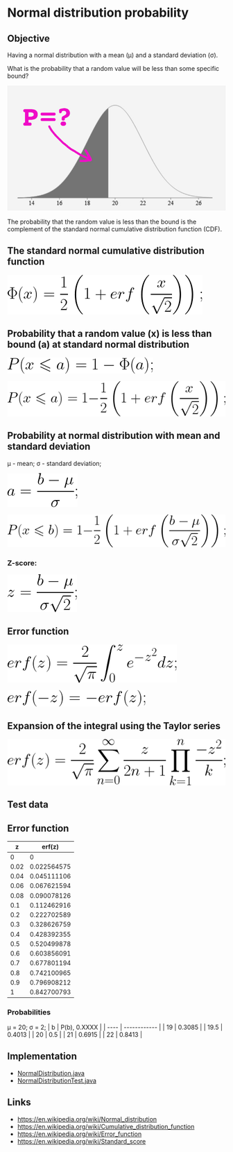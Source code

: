 # Normal distribution probability

## Objective

Having a normal distribution with a mean (μ) and a standard deviation (σ). 

What is the probability that a random value will be less than some specific bound?

![](img/img1.jpg)

The probability that the random value is less than the bound is the complement of the standard normal cumulative distribution function (CDF).

## The standard normal cumulative distribution function

![](img/1-phi.png)

## Probability that a random value (x) is less than bound (a) at standard normal distribution

![](img/2-prob.png)

![](img/3-prob-phi.png)

## Probability at normal distribution with mean and standard deviation

μ - mean;
σ - standard deviation;

![](img/4-a.png)

![](img/5-prob-b.png)

### Z-score:

![](img/6-z.png)

## Error function

![](img/7-erf.png)

![](img/9-erf-minus-z.png)

## Expansion of the integral using the Taylor series

![](img/8-erf-iter.png)

## Test data

## Error function

| z     | erf(z)      |
| ----- | ----------- |
| 0     | 0           |
| 0.02 	| 0.022564575 |
| 0.04 	| 0.045111106 |
| 0.06 	| 0.067621594 |
| 0.08 	| 0.090078126 |
| 0.1 	| 0.112462916 |
| 0.2 	| 0.222702589 |
| 0.3 	| 0.328626759 |
| 0.4 	| 0.428392355 |
| 0.5 	| 0.520499878 |
| 0.6 	| 0.603856091 |
| 0.7 	| 0.677801194 |
| 0.8 	| 0.742100965 |
| 0.9 	| 0.796908212 |
| 1 	  | 0.842700793 |

### Probabilities

μ = 20; σ = 2;
| b    | P(b), 0.XXXX |
| ---- | ------------ |
| 19   | 0.3085       |
| 19.5 | 0.4013       |
| 20   | 0.5          |
| 21   | 0.6915       |
| 22   | 0.8413       |

## Implementation

* [NormalDistribution.java](src/main/java/ua/in/asilichenko/statistics/NormalDistribution.java)
* [NormalDistributionTest.java](src/test/java/ua/in/asilichenko/statistics/NormalDistributionTest.java)

## Links
* https://en.wikipedia.org/wiki/Normal_distribution
* https://en.wikipedia.org/wiki/Cumulative_distribution_function
* https://en.wikipedia.org/wiki/Error_function
* https://en.wikipedia.org/wiki/Standard_score
